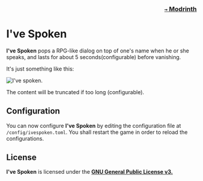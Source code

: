 ### <p align=right>[`→` Modrinth](https://modrinth.com/mod/ive-spoken)</p>

# I've Spoken

**I've Spoken** pops a RPG-like dialog on top of one's name when he or she speaks, and lasts for about 5 seconds(configurable) before vanishing.

It's just something like this:

![I've spoken.](https://github.com/KrLite/Mod.Ive-Spoken/blob/artwork/content/spoken.png)

The content will be truncated if too long (configurable).

## Configuration

You can now configure **I've Spoken** by editing the configuration file at `/config/ivespoken.toml`. You shall restart the game in order to reload the configurations.

## License

**I've Spoken** is licensed under the **[GNU General Public License v3.](LICENSE)**
